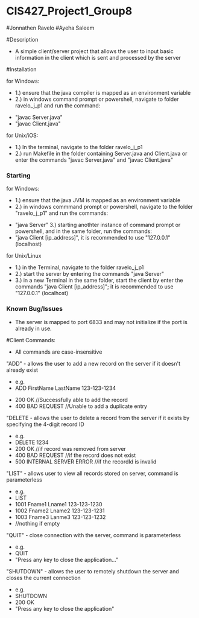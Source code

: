 # CIS427_Project1_Group8
#Jonnathen Ravelo
#Ayeha Saleem

#Description
- A simple client/server project that allows the user to input basic information in the client which is sent and processed by the server

#Installation

for Windows:
- 1.) ensure that the java compiler is mapped as an environment variable
- 2.) in windows command prompt or powershell, navigate to folder ravelo_j_p1 and run the command:
* "javac Server.java"
* "javac Client.java"

for Unix/iOS:
- 1.) In the terminal, navigate to the folder ravelo_j_p1
- 2.) run Makefile in the folder containing Server.java and Client.java or enter the commands "javac Server.java" and "javac Client.java"

### Starting

for Windows:
- 1.) ensure that the java JVM is mapped as an environment variable
- 2.) in windows commmand prompt or powershell, navigate to the folder "ravelo_j_p1" and run the commands:
* "java Server"
3.) starting anothter instance of command prompt or powershell, and in the same folder, run the commands:
* "java Client [ip_address]", it is recommended to use "127.0.0.1" (localhost)

for Unix/Linux
- 1.) in the Terminal, navigate to the folder ravelo_j_p1
- 2.) start the server by entering the commands "java Server"
- 3.) in a new Terminal in the same folder, start the client by enter the commands "java Client [ip_address]"; it is recommended to use "127.0.0.1" (localhost)

### Known Bug/Issues
- The server is mapped to port 6833 and may not initialize if the port is already in use.

#Client Commands: 
* All commands are case-insensitive

"ADD" - allows the user to add a new record on the server if it doesn't already exist
+ e.g. 
+ ADD FirstName LastName 123-123-1234 
- 200 OK              //Successfully able to add the record
- 400 BAD REQUEST     //Unable to add a duplicate entry

"DELETE - allows the user to delete a record from the server if it exists by specifying the 4-digit record ID
+ e.g. 
+ DELETE 1234
+ 200 OK                        //if record was removed from server
+ 400 BAD REQUEST              //if the record does not exist
+ 500 INTERNAL SERVER ERROR    //if the recordId is invalid

"LIST" - allows user to view all records stored on server, command is parameterless
+ e.g. 
+ LIST
+ 1001 Fname1 Lname1 123-123-1230
+ 1002 Fname2 Lname2 123-123-1231
+ 1003 Fname3 Lanme3 123-123-1232
+ //nothing if empty

"QUIT" - close connection with the server, command is parameterless
+ e.g.
+ QUIT
+ "Press any key to close the application..."

"SHUTDOWN" - allows the user to remotely shutdown the server and closes the current connection
+ e.g.
+ SHUTDOWN
+ 200 OK
+ "Press any key to close the application"
 

